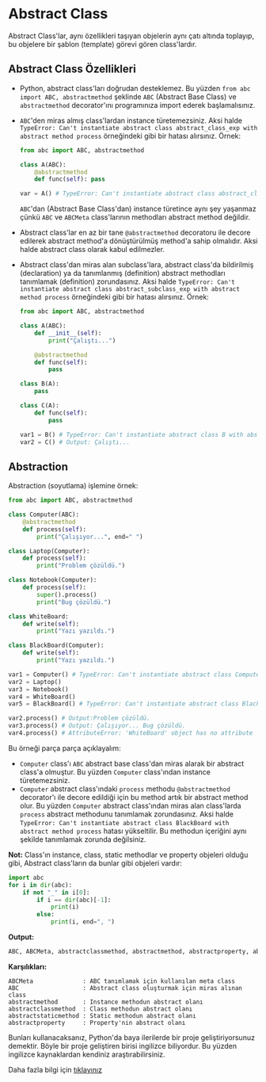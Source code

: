 # Abstract Class
Abstract Class'lar, aynı özellikleri taşıyan objelerin aynı çatı altında toplayıp, bu objelere bir şablon (template) görevi gören class'lardır.

## Abstract Class Özellikleri
- Python, abstract class'ları doğrudan desteklemez. Bu yüzden `from abc import ABC, abstractmethod` şeklinde `ABC` (Abstract Base Class) ve `abstractmethod` decorator'ını programınıza import ederek başlamalısınız.

- `ABC`'den miras almış class'lardan instance türetemezsiniz. Aksi halde `TypeError: Can't instantiate abstract class abstract_class_exp with abstract method process` örneğindeki gibi bir hatası alırsınız. Örnek:
    ```py
    from abc import ABC, abstractmethod

    class A(ABC):
        @abstractmethod
        def func(self): pass

    var = A() # TypeError: Can't instantiate abstract class abstract_class_exp with abstract method process
    ```
    `ABC`'dan (Abstract Base Class'dan) instance türetince aynı şey yaşanmaz çünkü `ABC` ve `ABCMeta` class'larının methodları abstract method değildir.

- Abstract class'lar en az bir tane `@abstractmethod` decoratoru ile decore edilerek abstract method'a dönüştürülmüş method'a sahip olmalıdır. Aksi halde abstract class olarak kabul edilmezler.

- Abstract class'dan miras alan subclass'lara, abstract class'da bildirilmiş (declaration) ya da tanımlanmış (definition) abstract methodları tanımlamak (definition) zorundasınız. Aksi halde `TypeError: Can't instantiate abstract class abstract_subclass_exp with abstract method process` örneğindeki gibi bir hatası alırsınız. Örnek:
    ```py
    from abc import ABC, abstractmethod

    class A(ABC):
        def __init__(self):
            print("Çalıştı...")

        @abstractmethod
        def func(self):
            pass

    class B(A):
        pass

    class C(A):
        def func(self):
            pass

    var1 = B() # TypeError: Can't instantiate abstract class B with abstract method func
    var2 = C() # Output: Çalıştı...
    ```

## Abstraction
Abstraction (soyutlama) işlemine örnek:
```py
from abc import ABC, abstractmethod

class Computer(ABC):
    @abstractmethod
    def process(self):
        print("Çalışıyor...", end=" ")

class Laptop(Computer):
    def process(self):
        print("Problem çözüldü.")

class Notebook(Computer):
    def process(self):
        super().process()
        print("Bug çözüldü.")

class WhiteBoard:
    def write(self):
        print("Yazı yazıldı.")

class BlackBoard(Computer):
    def write(self):
        print("Yazı yazıldı.")

var1 = Computer() # TypeError: Can't instantiate abstract class Computer with abstract method process
var2 = Laptop()
var3 = Notebook()
var4 = WhiteBoard()
var5 = BlackBoard() # TypeError: Can't instantiate abstract class BlackBoard with abstract method process

var2.process() # Output:Problem çözüldü.
var3.process() # Output: Çalışıyor... Bug çözüldü.
var4.process() # AttributeError: 'WhiteBoard' object has no attribute 'process'
```
Bu örneği parça parça açıklayalım:
- `Computer` class'ı `ABC` abstract base class'dan miras alarak bir abstract class'a olmuştur. Bu yüzden `Computer` class'ından instance türetemezsiniz.
- `Computer` abstract class'ındaki `process` methodu `@abstractmethod` decorator'ı ile decore edildiği için bu method artık bir abstract method olur. Bu yüzden `Computer` abstract class'ından miras alan class'larda `process` abstract methodunu tanımlamak zorundasınız. Aksi halde `TypeError: Can't instantiate abstract class BlackBoard with abstract method process` hatası yükseltilir. Bu methodun içeriğini aynı şekilde tanımlamak zorunda değilsiniz.

**Not:** Class'ın instance, class, static methodlar ve property objeleri olduğu gibi, Abstract class'ların da bunlar gibi objeleri vardır:
```py
import abc
for i in dir(abc):
    if not "_" in i[0]:
        if i == dir(abc)[-1]:
            print(i)
        else:
            print(i, end=", ")
```
**Output:**
```py
ABC, ABCMeta, abstractclassmethod, abstractmethod, abstractproperty, abstractstaticmethod, get_cache_token
```
**Karşılıkları:**
```
ABCMeta              : ABC tanımlamak için kullanılan meta class
ABC                  : Abstract class oluşturmak için miras alınan class
abstractmethod       : Instance methodun abstract olanı
abstractclassmethod  : Class methodun abstract olanı
abstractstaticmethod : Static methodun abstract olanı
abstractproperty     : Property'nin abstract olanı
```
Bunları kullanacaksanız, Python'da baya ilerilerde bir proje geliştiriyorsunuz demektir. Böyle bir proje geliştiren birisi ingilizce biliyordur. Bu yüzden ingilizce kaynaklardan kendiniz araştırabilirsiniz.

Daha fazla bilgi için [tıklayınız](https://docs.python.org/3/library/abc.html?highlight=abstract)